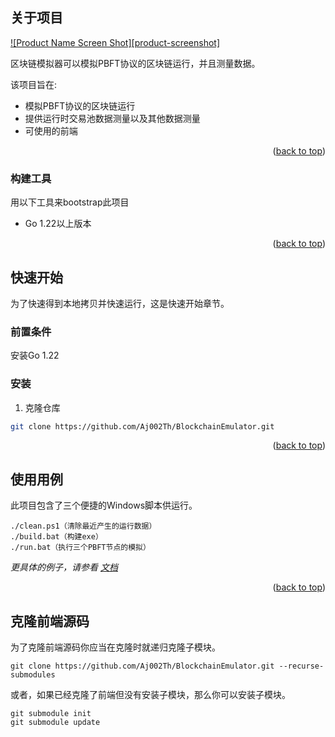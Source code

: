 <!-- ABOUT THE PROJECT -->
## 关于项目

[![Product Name Screen Shot][product-screenshot]](https://example.com)

区块链模拟器可以模拟PBFT协议的区块链运行，并且测量数据。

该项目旨在:
* 模拟PBFT协议的区块链运行
* 提供运行时交易池数据测量以及其他数据测量
* 可使用的前端

<p align="right">(<a href="#readme-top">back to top</a>)</p>



### 构建工具

用以下工具来bootstrap此项目

* Go 1.22以上版本

<p align="right">(<a href="#readme-top">back to top</a>)</p>



<!-- GETTING STARTED -->
## 快速开始

为了快速得到本地拷贝并快速运行，这是快速开始章节。

### 前置条件

安装Go 1.22

### 安装
<!-- 
_Below is an example of how you can instruct your audience on installing and setting up your app. This template doesn't rely on any external dependencies or services._

1. Get a free API Key at [https://example.com](https://example.com)
2. Clone the repo
   ```sh
   git clone https://github.com/your_username_/Project-Name.git
   ```
3. Install NPM packages
   ```sh
   npm install
   ```
4. Enter your API in `config.js`
   ```js
   const API_KEY = 'ENTER YOUR API';
   ``` -->

1. 克隆仓库
```sh
git clone https://github.com/Aj002Th/BlockchainEmulator.git
```


<p align="right">(<a href="#readme-top">back to top</a>)</p>



<!-- USAGE EXAMPLES -->
## 使用用例

此项目包含了三个便捷的Windows脚本供运行。

```
./clean.ps1（清除最近产生的运行数据）
./build.bat（构建exe）
./run.bat（执行三个PBFT节点的模拟）
```

_更具体的例子，请参看 [文档](https://example.com)_

<p align="right">(<a href="#readme-top">back to top</a>)</p>

## 克隆前端源码

为了克隆前端源码你应当在克隆时就递归克隆子模块。

```
git clone https://github.com/Aj002Th/BlockchainEmulator.git --recurse-submodules
```

或者，如果已经克隆了前端但没有安装子模块，那么你可以安装子模块。

```
git submodule init 
git submodule update
```